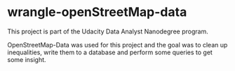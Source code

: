 # wrangle-openStreetMap-data

This project is part of the Udacity Data Analyst Nanodegree program.

OpenStreetMap-Data was used for this project and the goal was to clean up inequalities, write them to a database and perform some queries to get some insight.
